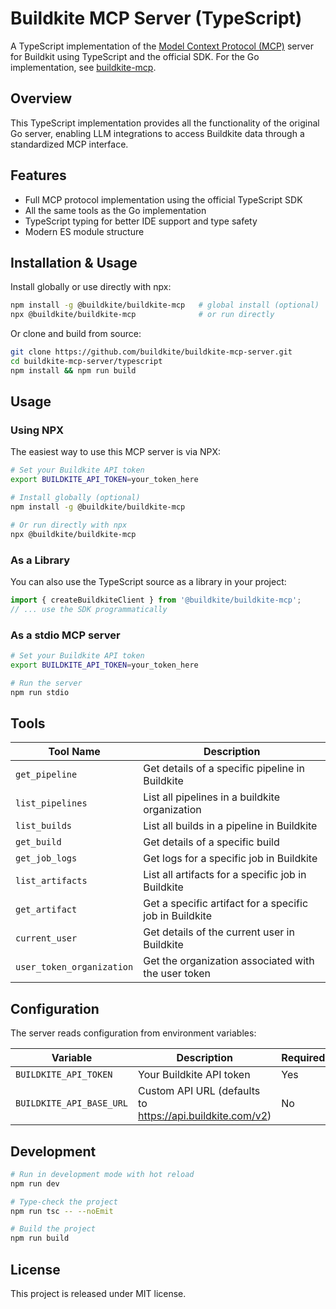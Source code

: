 # Buildkite MCP Server (TypeScript)

A TypeScript implementation of the [Model Context Protocol (MCP)](https://modelcontextprotocol.io/introduction) server for Buildkit using TypeScript and the official SDK. For the Go implementation, see [buildkite-mcp](https://github.com/buildkite/buildkite-mcp).

## Overview

This TypeScript implementation provides all the functionality of the original Go server, enabling LLM integrations to access Buildkite data through a standardized MCP interface. 

## Features

- Full MCP protocol implementation using the official TypeScript SDK
- All the same tools as the Go implementation
- TypeScript typing for better IDE support and type safety
- Modern ES module structure

## Installation & Usage

Install globally or use directly with npx:

```bash
npm install -g @buildkite/buildkite-mcp   # global install (optional)
npx @buildkite/buildkite-mcp              # or run directly
```

Or clone and build from source:

```bash
git clone https://github.com/buildkite/buildkite-mcp-server.git
cd buildkite-mcp-server/typescript
npm install && npm run build
```


## Usage

### Using NPX

The easiest way to use this MCP server is via NPX:

```bash
# Set your Buildkite API token
export BUILDKITE_API_TOKEN=your_token_here

# Install globally (optional)
npm install -g @buildkite/buildkite-mcp

# Or run directly with npx
npx @buildkite/buildkite-mcp
```

### As a Library

You can also use the TypeScript source as a library in your project:

```ts
import { createBuildkiteClient } from '@buildkite/buildkite-mcp';
// ... use the SDK programmatically
```

### As a stdio MCP server

```bash
# Set your Buildkite API token
export BUILDKITE_API_TOKEN=your_token_here

# Run the server
npm run stdio
```

## Tools

| Tool Name | Description |
|-----------|-------------|
| `get_pipeline` | Get details of a specific pipeline in Buildkite |
| `list_pipelines` | List all pipelines in a buildkite organization |
| `list_builds` | List all builds in a pipeline in Buildkite |
| `get_build` | Get details of a specific build |
| `get_job_logs` | Get logs for a specific job in Buildkite |
| `list_artifacts` | List all artifacts for a specific job in Buildkite |
| `get_artifact` | Get a specific artifact for a specific job in Buildkite |
| `current_user` | Get details of the current user in Buildkite |
| `user_token_organization` | Get the organization associated with the user token |

## Configuration

The server reads configuration from environment variables:

| Variable | Description | Required |
|----------|-------------|----------|
| `BUILDKITE_API_TOKEN` | Your Buildkite API token | Yes |
| `BUILDKITE_API_BASE_URL` | Custom API URL (defaults to https://api.buildkite.com/v2) | No |

## Development

```bash
# Run in development mode with hot reload
npm run dev

# Type-check the project
npm run tsc -- --noEmit

# Build the project
npm run build
```

## License

This project is released under MIT license.